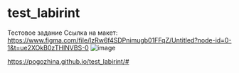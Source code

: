 # test_labirint
Тестовое задание
Ссылка на макет: 
https://www.figma.com/file/lzRw6f4SDPnimugb01FFqZ/Untitled?node-id=0-1&t=ue2XOkB0zTHlNVBS-0
![image](https://user-images.githubusercontent.com/123387584/227458081-97801aa3-adcb-4347-a4cf-49883bd48a54.png)

https://pogozhina.github.io/test_labirint/#
